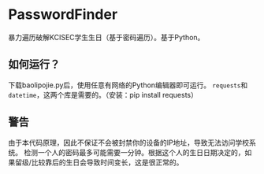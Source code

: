 # PasswordFinder
暴力遍历破解KCISEC学生生日（基于密码遍历）。基于Python。

## 如何运行？
下载baolipojie.py后，使用任意有网络的Python编辑器即可运行。
`requests`和`datetime`，这两个库是需要的。（安装：pip install requests）

## 警告
由于本代码原理，因此不保证不会被封禁你的设备的IP地址，导致无法访问学校系统。
检测一个人的密码最多可能需要一分钟。根据这个人的生日日期决定的，如果留级/比较靠后的生日会导致时间变长，这是很正常的。

